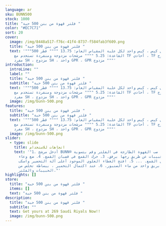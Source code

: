```yaml
---
language: ar
sku: BUNN500
stock: 1000
title: "فلتر قهوة من بنن 500 حبة "
color: "#EC7C71"
sort: 20
cover:
  image: /img/8448a517-f76c-41f4-8737-f584fab3f609.png
  title: "فلتر قهوة من بنن 500 حبة "
  text: '"""500 فلتر لكل كيس ، كيس واحد لكل علبة المقياس العام: 13.75 """" قطر
    القاعدة: 5.25 """" مرشحات مزدوجة ومنفردة تستخدم مع TF أحادي ، TF مزدوج ،
    مفرد SH ، مزدوج SH ، واحد GPR ، GPR مزدوج """'
introduction:
  introLine: ""
  label: ""
  title: "فلتر قهوة من بنن 500 حبة "
  subtitle: "فلتر قهوة من بنن 500 حبة "
  text: '"""500 فلتر لكل كيس ، كيس واحد لكل علبة المقياس العام: 13.75 """" قطر
    القاعدة: 5.25 """" مرشحات مزدوجة ومنفردة تستخدم مع TF أحادي ، TF مزدوج ،
    مفرد SH ، مزدوج SH ، واحد GPR ، GPR مزدوج """'
  image: /img/bunn-500.png
features:
  title: "فلتر قهوة من بنن 500 حبة "
  subtitle: "فلتر قهوة من بنن 500 حبة "
  text: '"""500 فلتر لكل كيس ، كيس واحد لكل علبة المقياس العام: 13.75 """" قطر
    القاعدة: 5.25 """" مرشحات مزدوجة ومنفردة تستخدم مع TF أحادي ، TF مزدوج ،
    مفرد SH ، مزدوج SH ، واحد GPR ، GPR مزدوج """'
  image: /img/bunn-500.png
slider:
  - type: slide
    title: اتجاهات للاستخدام
    text: '"1. أدخل مرشح BUNN® في القمع. 2. صب القهوة الطازجة في الفلتر وقم بتسوية
      طبقة الحبيبات عن طريق رجها برفق. 3. حرك القمع في قضبان القمع. 4. ضع وعاء
      فارغ أسفل القمع. ... 5. افتح الغطاء العلوي الموجود أعلى آلة التحضير واسكب
      في إبريق واحد من ماء الصنبور. 6. عند اكتمال التخمير ، ببساطة تخلص من
      الحبيبات والفلتر."'
highlights: []
store:
  title: "فلتر قهوة من بنن 500 حبة "
  items: []
  text: "فلتر قهوة من بنن 500 حبة "
description:
  title: "فلتر قهوة من بنن 500 حبة "
  subtitle: ""
  text: Get yours at 269 Saudi Riyals Now!!
  image: /img/bunn-500.png
---
```

